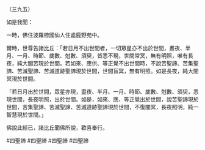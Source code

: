 （三九五）

如是我聞：

一時，佛住波羅㮈國仙人住處鹿野苑中。

爾時，世尊告諸比丘：「若日月不出世間者，一切眾星亦不出於世間，晝夜、半月、一月、時節、歲數、尅數、須臾，皆悉不現，世間常冥，無有明照，唯有長夜，純大闇苦現於世間。若如來、應供、等正覺不出世間時，不說苦聖諦、苦集聖諦、苦滅聖諦、苦滅道跡聖諦現於世間，世間盲冥，無有明照。如是長夜，純大闇冥現於世間。

「若日月出於世間，眾星亦現，晝夜、半月、一月、時節、歲數、尅數、須臾，悉現世間，長夜明照，出於世間。如是，如來、應、等正覺出於世間，說苦聖諦現於世間，苦集聖諦、苦滅聖諦、苦滅道跡聖諦現於世間，不復闇冥，長夜照明，純一智慧現於世間。」

佛說此經已，諸比丘聞佛所說，歡喜奉行。




#四聖諦
#四聖諦
#四聖諦
#四聖諦
